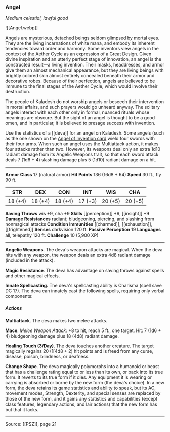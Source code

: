 ### Angel
_Medium celestial, lawful good_

![[Angel.webp]]

Angels are mysterious, detached beings seldom glimpsed by mortal eyes. They are the living incarnations of white mana, and embody its inherent tendencies toward order and harmony. Some inventors view angels in the context of the Aether Cycle as an expression of a Great Design. Given divine inspiration and an utterly perfect stage of innovation, an angel is the constructed result—a living invention. Their masks, headdresses, and armor give them an almost mechanical appearance, but they are living beings with brightly colored skin almost entirely concealed beneath their armor and decorative robes. Because of their perfection, angels are believed to be immune to the final stages of the Aether Cycle, which would involve their destruction.

The people of Kaladesh do not worship angels or beseech their intervention in mortal affairs, and such prayers would go unheard anyway. The solitary angels interact with each other only in formal, nuanced rituals whose meanings are obscure. But the sight of an angel is thought to be a good omen, and in particular, it is believed to presage success with invention.

Use the statistics of a [[deva]] for an angel on Kaladesh. Some angels (such as the one shown on the [Angel of Invention card](https://gatherer.wizards.com/pages/card/Details.aspx?multiverseid=547813]]) wield four swords with their four arms. When such an angel uses the Multiattack action, it makes four attacks rather than two. However, its weapons deal only an extra 1d10 radiant damage from its Angelic Weapons trait, so that each sword attack deals 7 (1d6 + 4) slashing damage plus 5 (1d10) radiant damage on a hit.



---

**Armor Class** 17 (natural armor)
**Hit Points** 136 (16d8 + 64)
**Speed** 30 ft., fly 90 ft.

| STR     | DEX     | CON     | INT     | WIS     | CHA     |
|---------|---------|---------|---------|---------|---------|
| 18 (+4) | 18 (+4) | 18 (+4) | 17 (+3) | 20 (+5) | 20 (+5) |

**Saving Throws** wis +9, cha +9
**Skills** [[perception]] +9, [[insight]] +9
**Damage Resistances** radiant; bludgeoning, piercing, and slashing from nonmagical attacks
**Condition Immunities** [[charmed]], [[exhaustion]], [[frightened]]
**Senses** darkvision 120 ft.
**Passive Perception** 19
**Languages** all, telepathy 120 ft.
**Challenge** 10 (5,900 XP)

---

**Angelic Weapons**. The deva's weapon attacks are magical. When the deva hits with any weapon, the weapon deals an extra 4d8 radiant damage (included in the attack).

**Magic Resistance**. The deva has advantage on saving throws against spells and other magical effects.

**Innate Spellcasting.** The deva's spellcasting ability is Charisma (spell save DC 17). The deva can innately cast the following spells, requiring only verbal components:

##### Actions
**Multiattack**. The deva makes two melee attacks.

**Mace**. _Melee Weapon Attack:_ +8 to hit, reach 5 ft., one target. Hit: 7 (1d6 + 4) bludgeoning damage plus 18 (4d8) radiant damage.

**Healing Touch (3/Day)**. The deva touches another creature. The target magically regains 20 ([[4d8 + 2) hit points and is freed from any curse, disease, poison, blindness, or deafness.

**Change Shape**. The deva magically polymorphs into a humanoid or beast that has a challenge rating equal to or less than its own, or back into its true form. It reverts to its true form if it dies. Any equipment it is wearing or carrying is absorbed or borne by the new form (the deva's choice). In a new form, the deva retains its game statistics and ability to speak, but its AC, movement modes, Strength, Dexterity, and special senses are replaced by those of the new form, and it gains any statistics and capabilities (except class features, legendary actions, and lair actions) that the new form has but that it lacks.


---

Source: [[PSZ]], page 21